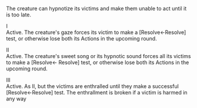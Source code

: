 The creature can hypnotize its victims and make them unable to act until it is too late.

I<br>Active. The creature's gaze forces its victim to make a \[Resolve←Resolve\] test, or otherwise lose both its Actions in the upcoming round.

II<br>Active. The creature's sweet song or its hypnotic sound forces all its victims to make a \[Resolve← Resolve\] test, or otherwise lose both its Actions in the upcoming round.

III<br>Active. As II, but the victims are enthralled until they make a successful \[Resolve←Resolve\] test. The enthrallment is broken if a victim is harmed in any way
